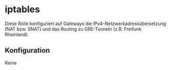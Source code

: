 # iptables

Diese Rolle konfiguriert auf Gateways die IPv4-Netzwerkadressübersetzung (NAT bzw. SNAT) und das Routing zu GRE-Tunneln (z.B. Freifunk Rheinland).

## Konfiguration
Keine
